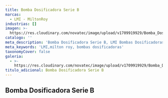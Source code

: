 ```yaml
---
title: Bomba Dosificadora Serie B
marcas:
  - LMI - MiltonRoy
industrias: []
imagen: >-
  https://res.cloudinary.com/novatec/image/upload/v1709919929/Bomba_Dosificadora_Serie_B_xtnwqo.png
catalogo: ''
meta_description: 'Bomba Dosificadora Serie B, LMI Bombas Dosificadoras, Milton Roy'
meta_keywords: 'LMI,milton roy, bombas dosificadoras'
taxonomyCover: false
galeria:
  - >-
    https://res.cloudinary.com/novatec/image/upload/v1709919929/Bomba_Dosificadora_Serie_B_xtnwqo.png
titulo_adicional: Bomba Dosificadora Serie B
---
```


## **Bomba Dosificadora Serie B**
